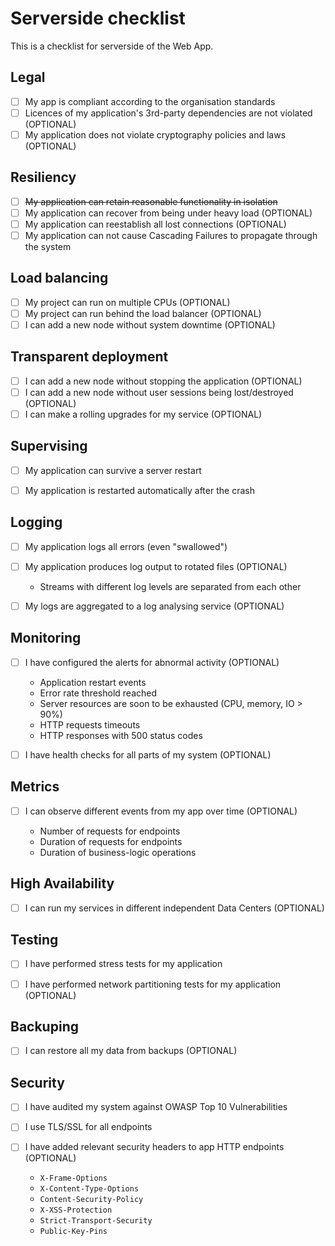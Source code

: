 # Serverside checklist

This is a checklist for serverside of the Web App.

## Legal

 - [ ] My app is compliant according to the organisation standards
 - [ ] Licences of my application's 3rd-party dependencies are not violated (OPTIONAL)
 - [ ] My application does not violate cryptography policies and laws (OPTIONAL)

## Resiliency 

* [ ] ~~My application can retain reasonable functionality in isolation~~
* [ ] My application can recover from being under heavy load (OPTIONAL)
* [ ] My application can reestablish all lost connections (OPTIONAL)
* [ ] My application can not cause Cascading Failures to propagate through the system
 
## Load balancing

* [ ] My project can run on multiple CPUs (OPTIONAL)
* [ ] My project can run behind the load balancer (OPTIONAL)
* [ ] I can add a new node without system downtime (OPTIONAL)

## Transparent deployment
  
* [ ] I can add a new node without stopping the application (OPTIONAL)
* [ ] I can add a new node without user sessions being lost/destroyed (OPTIONAL)
* [ ] I can make a rolling upgrades for my service (OPTIONAL)

## Supervising

* [ ] My application can survive a server restart
* [ ] My application is restarted automatically after the crash
  

## Logging

* [ ] My application logs all errors (even "swallowed")
* [ ] My application produces log output to rotated files (OPTIONAL)
  * Streams with different log levels are separated from each other
  
* [ ] My logs are aggregated to a log analysing service (OPTIONAL)


## Monitoring

* [ ] I have configured the alerts for abnormal activity (OPTIONAL)

  * Application restart events
  * Error rate threshold reached
  * Server resources are soon to be exhausted (CPU, memory, IO > 90%)
  * HTTP requests timeouts
  * HTTP responses with 500 status codes

* [ ] I have health checks for all parts of my system (OPTIONAL)


## Metrics

* [ ] I can observe different events from my app over time (OPTIONAL)
  
  * Number of requests for endpoints
  * Duration of requests for endpoints
  * Duration of business-logic operations


## High Availability

* [ ] I can run my services in different independent Data Centers (OPTIONAL)


## Testing
  
* [ ] I have performed stress tests for my application
* [ ] I have performed network partitioning tests for my application (OPTIONAL)


## Backuping

* [ ] I can restore all my data from backups (OPTIONAL)


## Security

* [ ] I have audited my system against OWASP Top 10 Vulnerabilities
* [ ] I use TLS/SSL for all endpoints
* [ ] I have added relevant security headers to app HTTP endpoints (OPTIONAL)

  * `X-Frame-Options`
  * `X-Content-Type-Options`
  * `Content-Security-Policy`
  * `X-XSS-Protection`
  * `Strict-Transport-Security`
  * `Public-Key-Pins`
